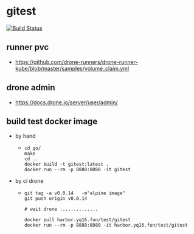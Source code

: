# gitest

[![Build Status](https://drone.yq16.fun/api/badges/fx/gitest/status.svg)](https://drone.yq16.fun/fx/gitest)


## runner pvc
* https://github.com/drone-runners/drone-runner-kube/blob/master/samples/volume_claim.yml


## drone admin
* https://docs.drone.io/server/user/admin/

## build test docker image
* by hand
  * ```
    cd go/
	make
	cd ..
	docker build -t gitest:latest .
	docker run --rm -p 8888:8080 -it gitest
    ```
* by ci drone
  * ```
    git tag -a v0.0.14   -m"alpine image"
	git push origin v0.0.14

	# wait drone ..............    

    docker pull harbor.yq16.fun/test/gitest
	docker run --rm -p 8888:8080 -it harbor.yq16.fun/test/gitest
    ```

